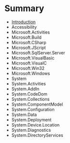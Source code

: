 # Summary

* [Introduction](README.md)
* Accessibility
* Microsoft.Activities
* Microsoft.Build
* Microsoft.CSharp
* Microsoft.JScript
* Microsoft.SqlServer.Server
* Microsoft.VisualBasic
* Microsoft.VisualC
* Microsoft.Win32
* Microsoft.Windows
* System
* System.Activities
* System.AddIn
* System.CodeDom
* System.Collections
* System.ComponentModel
* System.Configuration
* System.Data
* System.Deployment
* System.Device.Location
* System.Diagnostics
* System.DirectoryServices

